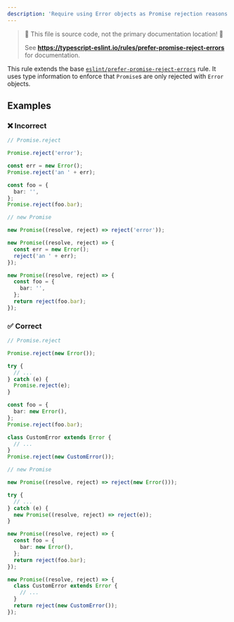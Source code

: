 ```yaml
---
description: 'Require using Error objects as Promise rejection reasons.'
---
```


> 🛑 This file is source code, not the primary documentation location! 🛑
>
> See **https://typescript-eslint.io/rules/prefer-promise-reject-errors** for documentation.

This rule extends the base [`eslint/prefer-promise-reject-errors`](https://eslint.org/docs/rules/prefer-promise-reject-errors) rule.
It uses type information to enforce that `Promise`s are only rejected with `Error` objects.

## Examples

<!--tabs-->

### ❌ Incorrect

```ts
// Promise.reject

Promise.reject('error');

const err = new Error();
Promise.reject('an ' + err);

const foo = {
  bar: '',
};
Promise.reject(foo.bar);

// new Promise

new Promise((resolve, reject) => reject('error'));

new Promise((resolve, reject) => {
  const err = new Error();
  reject('an ' + err);
});

new Promise((resolve, reject) => {
  const foo = {
    bar: '',
  };
  return reject(foo.bar);
});
```

### ✅ Correct

```ts
// Promise.reject

Promise.reject(new Error());

try {
  // ...
} catch (e) {
  Promise.reject(e);
}

const foo = {
  bar: new Error(),
};
Promise.reject(foo.bar);

class CustomError extends Error {
  // ...
}
Promise.reject(new CustomError());

// new Promise

new Promise((resolve, reject) => reject(new Error()));

try {
  // ...
} catch (e) {
  new Promise((resolve, reject) => reject(e));
}

new Promise((resolve, reject) => {
  const foo = {
    bar: new Error(),
  };
  return reject(foo.bar);
});

new Promise((resolve, reject) => {
  class CustomError extends Error {
    // ...
  }
  return reject(new CustomError());
});
```
